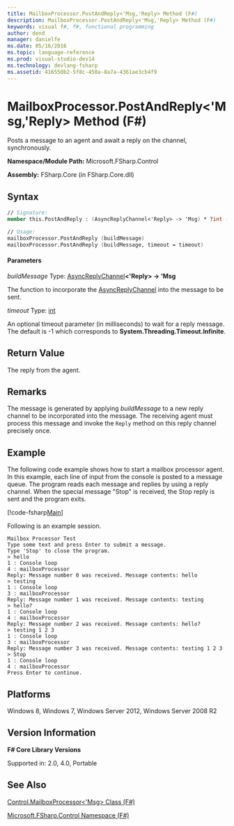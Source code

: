 ```yaml
---
title: MailboxProcessor.PostAndReply<'Msg,'Reply> Method (F#)
description: MailboxProcessor.PostAndReply<'Msg,'Reply> Method (F#)
keywords: visual f#, f#, functional programming
author: dend
manager: danielfe
ms.date: 05/16/2016
ms.topic: language-reference
ms.prod: visual-studio-dev14
ms.technology: devlang-fsharp
ms.assetid: 416550b2-5f8c-450a-8a7a-4361ae3cb4f9 
---
```


# MailboxProcessor.PostAndReply<'Msg,'Reply> Method (F#)

Posts a message to an agent and await a reply on the channel, synchronously.

**Namespace/Module Path:** Microsoft.FSharp.Control

**Assembly:** FSharp.Core (in FSharp.Core.dll)


## Syntax

```fsharp
// Signature:
member this.PostAndReply : (AsyncReplyChannel<'Reply> -> 'Msg) * ?int -> 'Reply

// Usage:
mailboxProcessor.PostAndReply (buildMessage)
mailboxProcessor.PostAndReply (buildMessage, timeout = timeout)
```

#### Parameters
*buildMessage*
Type: [AsyncReplyChannel](https://msdn.microsoft.com/library/e32fd8ec-37dd-4e63-94a5-67709962d1d0)**&lt;'Reply&gt; -&gt;   'Msg**


The function to incorporate the [AsyncReplyChannel](https://msdn.microsoft.com/library/e32fd8ec-37dd-4e63-94a5-67709962d1d0) into the message to be sent.


*timeout*
Type: [int](https://msdn.microsoft.com/library/025d5455-3622-4ea5-9573-3ecbd4ee1375)


An optional timeout parameter (in milliseconds) to wait for a reply message. The default is -1 which corresponds to **System.Threading.Timeout.Infinite**.

## Return Value

The reply from the agent.
## Remarks
The message is generated by applying *buildMessage* to a new reply channel to be incorporated into the message. The receiving agent must process this message and invoke the `Reply` method on this reply channel precisely once.

## Example

The following code example shows how to start a mailbox processor agent. In this example, each line of input from the console is posted to a message queue. The program reads each message and replies by using a reply channel. When the special message "Stop" is received, the Stop reply is sent and the program exits.

[!code-fsharp[Main](../../../samples/snippets/fsmailboxprocessor/snippet7.fs)]

Following is an example session.

```
Mailbox Processor Test
Type some text and press Enter to submit a message.
Type 'Stop' to close the program.
> hello
1 : Console loop
4 : mailboxProcessor
Reply: Message number 0 was received. Message contents: hello
> testing
1 : Console loop
3 : mailboxProcessor
Reply: Message number 1 was received. Message contents: testing
> hello?
1 : Console loop
4 : mailboxProcessor
Reply: Message number 2 was received. Message contents: hello?
> testing 1 2 3
1 : Console loop
3 : mailboxProcessor
Reply: Message number 3 was received. Message contents: testing 1 2 3
> Stop
1 : Console loop
4 : mailboxProcessor
Press Enter to continue.
```

## Platforms
Windows 8, Windows 7, Windows Server 2012, Windows Server 2008 R2


## Version Information
**F# Core Library Versions**

Supported in: 2.0, 4.0, Portable

## See Also
[Control.MailboxProcessor&#60;'Msg&#62; Class &#40;F&#35;&#41;](Control.MailboxProcessor%5B%27Msg%5D-Class-%5BFSharp%5D.md)

[Microsoft.FSharp.Control Namespace &#40;F&#35;&#41;](Microsoft.FSharp.Control-Namespace-%5BFSharp%5D.md)